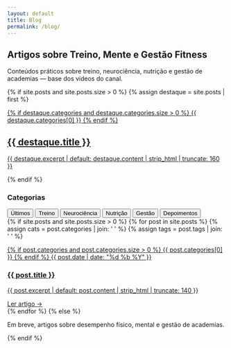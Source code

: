 ```yaml
---
layout: default
title: Blog
permalink: /blog/
---
```


<!-- TÍTULO FIXO (fora do grid) -->
<section class="blog-header">
  <h1>Artigos sobre Treino, Mente e Gestão Fitness</h1>
  <p>Conteúdos práticos sobre treino, neurociência, nutrição e gestão de academias — base dos vídeos do canal.</p>
</section>

<!-- DESTAQUE (fora do header) -->
{% if site.posts and site.posts.size > 0 %}
  {% assign destaque = site.posts | first %}
  <section class="blog-destaque">
    <a class="dst-wrap" href="{{ destaque.url | relative_url }}">
      <div class="thumb" style="background-image:url('{{ destaque.image | default: '/assets/img/thumb-default.jpg' | relative_url }}')"></div>
      <div class="dst-info">
        {% if destaque.categories and destaque.categories.size > 0 %}
          <span class="cat">{{ destaque.categories[0] }}</span>
        {% endif %}
        <h2>{{ destaque.title }}</h2>
        <p>{{ destaque.excerpt | default: destaque.content | strip_html | truncate: 160 }}</p>
      </div>
    </a>
  </section>
{% endif %}

<!-- GRID: lateral + lista -->
<div class="blog-layout">
  <aside class="blog-sidebar">
    <h3>Categorias</h3>
    <nav class="blog-filtros-vertical">
      <button data-filter="all" class="on">Últimos</button>
      <button data-filter="Treino">Treino</button>
      <button data-filter="Neurociência">Neurociência</button>
      <button data-filter="Nutrição">Nutrição</button>
      <button data-filter="Gestão">Gestão</button>
      <button data-filter="Depoimentos">Depoimentos</button>
    </nav>
  </aside>

  <section class="blog-lista">
    <div class="cards">
      {% if site.posts and site.posts.size > 0 %}
        {% for post in site.posts %}
          {% assign cats = post.categories | join: ' ' %}
          {% assign tags = post.tags | join: ' ' %}
          <article class="card" data-cats="{{ cats }} {{ tags }}">
            <a href="{{ post.url | relative_url }}">
              <div class="thumb" style="background-image:url('{{ post.image | default: '/assets/img/thumb-default.jpg' | relative_url }}')"></div>
              <div class="card-body">
                <p class="meta">
                  {% if post.categories and post.categories.size > 0 %}
                    <span class="cat">{{ post.categories[0] }}</span>
                  {% endif %}
                  <span class="date">{{ post.date | date: "%d %b %Y" }}</span>
                </p>
                <h3>{{ post.title }}</h3>
                <p class="exc">{{ post.excerpt | default: post.content | strip_html | truncate: 140 }}</p>
                <span class="ler">Ler artigo →</span>
              </div>
            </a>
          </article>
        {% endfor %}
      {% else %}
        <p>Em breve, artigos sobre desempenho físico, mental e gestão de academias.</p>
      {% endif %}
    </div>
  </section>
</div>

<!-- SCRIPT (filtro + suporte a ?tag= e ?cat=) -->
<script>
(function(){
  const cards = Array.from(document.querySelectorAll('.card'));
  const btns  = Array.from(document.querySelectorAll('.blog-filtros-vertical [data-filter]'));

  function applyFilter(f){
    const needle = (f || 'all').normalize('NFD').replace(/\p{Diacritic}/gu,'').toLowerCase().trim();
    cards.forEach(c=>{
      const cats = (c.dataset.cats || '')
        .normalize('NFD').replace(/\p{Diacritic}/gu,'').toLowerCase();
      const match = (needle === 'all' || cats.includes(needle));
      c.style.display = match ? '' : 'none';
    });
  }

  // Clique nos botões
  btns.forEach(btn=>{
    btn.addEventListener('click', ()=>{
      btns.forEach(b=>b.classList.remove('on'));
      btn.classList.add('on');
      applyFilter(btn.dataset.filter);
    });
  });

  // Suporte a ?tag= e ?cat= (aceita acentos/maiúsculas)
  const params = new URLSearchParams(window.location.search);
  const qs = (params.get('tag') || params.get('cat') || '').trim();
  if (qs){
    // Tenta ativar botão se existir
    const matchBtn = btns.find(b => b.dataset.filter.toLowerCase() === qs.toLowerCase());
    if (matchBtn){ matchBtn.click(); }
    else { // Senão, filtra direto por substring (funciona p/ tags)
      btns.forEach(b=>b.classList.remove('on'));
      applyFilter(qs);
    }
  } else {
    applyFilter('all');
  }
})();
</script>
